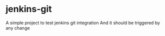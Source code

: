 # jenkins-git
A simple project to test jenkins git integration
And it should be triggered by any change
  
  



